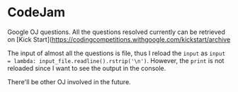 # CodeJam
Google OJ questions.
All the questions resolved currently can be retrieved on [Kick Start](https://codingcompetitions.withgoogle.com/kickstart/archive

The input of almost all the questions is file, thus I reload the `input` as `input = lambda: input_file.readline().rstrip('\n')`.
However, the `print` is not reloaded since I want to see the output in the console. 

There'll be other OJ involved in the future.
